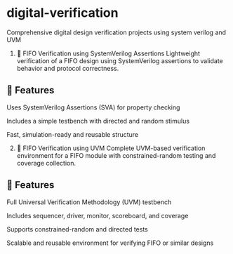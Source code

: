 # digital-verification
Comprehensive digital design verification projects using system verilog and UVM

1. 🎯 FIFO Verification using SystemVerilog Assertions
Lightweight verification of a FIFO design using SystemVerilog assertions to validate behavior and protocol correctness.

## 🔧 Features
Uses SystemVerilog Assertions (SVA) for property checking

Includes a simple testbench with directed and random stimulus

Fast, simulation-ready and reusable structure

2. 🔹 FIFO Verification using UVM
Complete UVM-based verification environment for a FIFO module with constrained-random testing and coverage collection.

## 🔧 Features
Full Universal Verification Methodology (UVM) testbench

Includes sequencer, driver, monitor, scoreboard, and coverage

Supports constrained-random and directed tests

Scalable and reusable environment for verifying FIFO or similar designs

